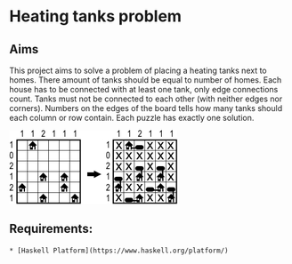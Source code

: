 # Heating tanks problem

## Aims

This project aims to solve a problem of placing a heating tanks next to homes. There amount of tanks should be equal to number of homes. Each house has to be connected with at least one tank, only edge connections count. Tanks must not be connected to each other (with neither edges nor corners). Numbers on the edges of the board tells how many tanks should each column or row contain. Each puzzle has exactly one solution.

![Example board with solution](example.jpg)

## Requirements:

	* [Haskell Platform](https://www.haskell.org/platform/)


